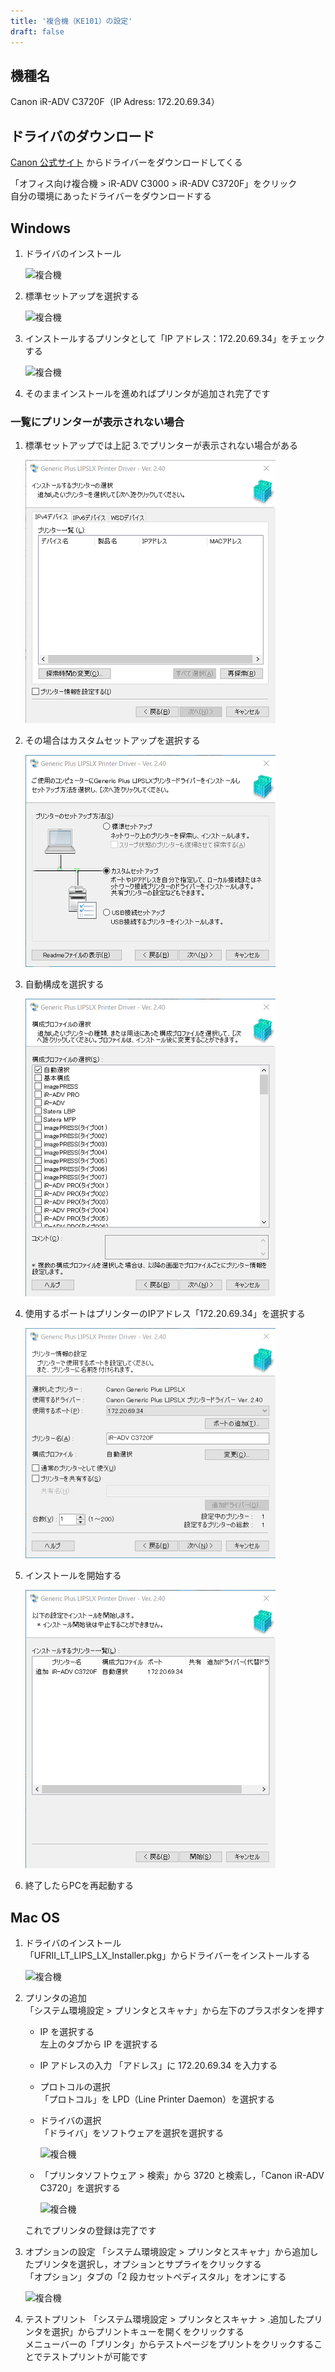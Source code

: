 ```yaml
---
title: '複合機（KE101）の設定'
draft: false
---
```


## 機種名

Canon iR-ADV C3720F（IP Adress: 172.20.69.34）

## ドライバのダウンロード

[Canon 公式サイト](https://www.google.com/url?q=https%3A%2F%2Fcweb.canon.jp%2Fcgi-bin%2Fdownload%2Fselect-product-by-catg.cgi%3Fi_cd_pr_catg%3D131&sa=D&sntz=1&usg=AFQjCNGi3ZNb1-_shsyOvCd87zNVpvX-3A) からドライバーをダウンロードしてくる

「オフィス向け複合機 > iR-ADV C3000 > iR-ADV C3720F」をクリック  
自分の環境にあったドライバーをダウンロードする

## Windows

1. ドライバのインストール

   ![複合機](c3720f-w01.png)

2. 標準セットアップを選択する

   ![複合機](c3720f-w02.png)

3. インストールするプリンタとして「IP アドレス：172.20.69.34」をチェックする

   ![複合機](c3720f-w03.png)

4. そのままインストールを進めればプリンタが追加され完了です

### 一覧にプリンターが表示されない場合

1. 標準セットアップでは上記 3.でプリンターが表示されない場合がある

   ![複合機](c3720f-w03-failed.png)

2. その場合はカスタムセットアップを選択する

   ![複合機](c3720f-w02-custom.png)

3. 自動構成を選択する

   ![複合機](c3720f-w03-custom.png)

4. 使用するポートはプリンターのIPアドレス「172.20.69.34」を選択する

   ![複合機](c3720f-w04-custom.png)

5. インストールを開始する

   ![複合機](c3720f-w05-custom.png)

6. 終了したらPCを再起動する

## Mac OS

1. ドライバのインストール  
   「UFRII_LT_LIPS_LX_Installer.pkg」からドライバーをインストールする

   ![複合機](c3720f-01.png)

2. プリンタの追加  
   「システム環境設定 > プリンタとスキャナ」から左下のプラスボタンを押す

   - IP を選択する  
     左上のタブから IP を選択する

   - IP アドレスの入力
     「アドレス」に 172.20.69.34 を入力する

   - プロトコルの選択  
     「プロトコル」を LPD（Line Printer Daemon）を選択する

   - ドライバの選択  
     「ドライバ」をソフトウェアを選択を選択する

     ![複合機](c3720f-02.png)

   - 「プリンタソフトウェア > 検索」から 3720 と検索し，「Canon iR-ADV C3720」を選択する

     ![複合機](c3720f-03.png)

   これでプリンタの登録は完了です

3. オプションの設定
   「システム環境設定 > プリンタとスキャナ」から追加したプリンタを選択し，オプションとサプライをクリックする  
   「オプション」タブの「2 段カセットペディスタル」をオンにする

   ![複合機](c3720f-04.png)

4. テストプリント
   「システム環境設定 > プリンタとスキャナ > .追加したプリンタを選択」からプリントキューを開くをクリックする  
   メニューバーの「プリンタ」からテストページをプリントをクリックすることでテストプリントが可能です
